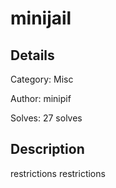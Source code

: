 # minijail

## Details
Category: Misc

Author: minipif

Solves: 27 solves

## Description

restrictions restrictions

